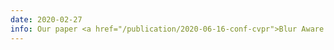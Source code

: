 ```yaml
---
date: 2020-02-27
info: Our paper <a href="/publication/2020-06-16-conf-cvpr">Blur Aware Calibration of Multi-Focus Plenoptic Camera</a> has been accepted for oral presentation at <a href="https://cvpr2020.thecvf.com/">CVPR'2020</a>! &#127881;
---
```

